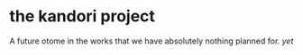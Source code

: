 # the kandori project
A future otome in the works that we have absolutely nothing planned for. <i>yet</i>
